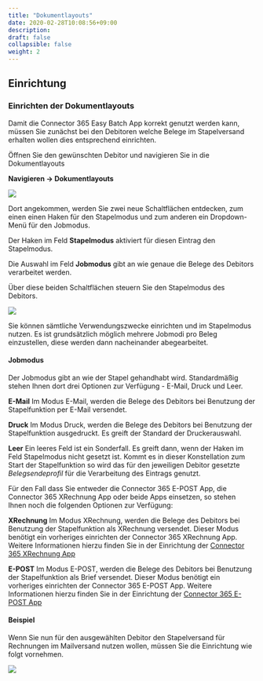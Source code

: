 ```yaml
---
title: "Dokumentlayouts"
date: 2020-02-28T10:08:56+09:00
description: 
draft: false
collapsible: false
weight: 2
---
```

## Einrichtung

### Einrichten der Dokumentlayouts

Damit die Connector 365 Easy Batch App korrekt genutzt werden kann, müssen Sie zunächst bei den Debitoren welche Belege im Stapelversand erhalten wollen dies entsprechend einrichten.

Öffnen Sie den gewünschten Debitor und navigieren Sie in die Dokumentlayouts

**Navigieren -> Dokumentlayouts**

![](images/apps/easynavigatede.PNG)

Dort angekommen, werden Sie zwei neue Schaltflächen entdecken, zum einen einen Haken für den Stapelmodus und zum anderen ein Dropdown-Menü für den Jobmodus.

Der Haken im Feld **Stapelmodus** aktiviert für diesen Eintrag den Stapelmodus.

Die Auswahl im Feld **Jobmodus** gibt an wie genaue die Belege des Debitors verarbeitet werden.

Über diese beiden Schaltflächen steuern Sie den Stapelmodus des Debitors.

![](images/apps/easylayoutde.PNG)

Sie können sämtliche Verwendungszwecke einrichten und im Stapelmodus nutzen. Es ist grundsätzlich möglich mehrere Jobmodi pro Beleg einzustellen, diese werden dann nacheinander abegearbeitet.

#### Jobmodus
Der Jobmodus gibt an wie der Stapel gehandhabt wird. Standardmäßig stehen Ihnen dort drei Optionen zur Verfügung - E-Mail, Druck und Leer.

**E-Mail**
Im Modus E-Mail, werden die Belege des Debitors bei Benutzung der Stapelfunktion per E-Mail versendet.

**Druck**
Im Modus Druck, werden die Belege des Debitors bei Benutzung der Stapelfunktion ausgedruckt. Es greift der Standard der Druckerauswahl.

**Leer**
Ein leeres Feld ist ein Sonderfall. Es greift dann, wenn der Haken im Feld Stapelmodus nicht gesetzt ist. Kommt es in dieser Konstellation zum Start der Stapelfunktion so wird das für den jeweiligen Debitor gesetzte *Belegsendeprofil* für die Verarbeitung des Eintrags genutzt. 

Für den Fall dass Sie entweder die Connector 365 E-POST App, die Connector 365 XRechnung App oder beide Apps einsetzen, so stehen Ihnen noch die folgenden Optionen zur Verfügung:

**XRechnung**
Im Modus XRechnung, werden die Belege des Debitors bei Benutzung der Stapelfunktion als XRechnung versendet. Dieser Modus benötigt ein vorheriges einrichten der Connector 365 XRechnung App. Weitere Informationen hierzu finden Sie in der Einrichtung der [Connector 365 XRechnung App](/de-de/apps/xrechnung/first-steps/setup/)

**E-POST**
Im Modus E-POST, werden die Belege des Debitors bei Benutzung der Stapelfunktion als Brief versendet. Dieser Modus benötigt ein vorheriges einrichten der Connector 365 E-POST App. Weitere Informationen hierzu finden Sie in der Einrichtung der [Connector 365 E-POST App](/de-de/apps/e-post/first-steps/setup/)

#### Beispiel

Wenn Sie nun für den ausgewählten Debitor den Stapelversand für Rechnungen im Mailversand nutzen wollen, müssen Sie die Einrichtung wie folgt vornehmen.

![](images/apps/easyexamplede.PNG)






